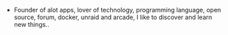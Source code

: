 - Founder of alot apps, lover of technology, programming language, open source, forum, docker, unraid and arcade, I like to discover and learn new things..
  <br>



























































































































